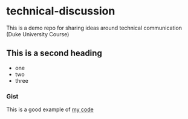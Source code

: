 # technical-discussion
This is a demo repo for sharing ideas around technical communication (Duke University Course)

## This is a second heading

* one 
* two
* three

### Gist

This is a good example of [my code](https://gist.github.com/ADerSchreiber/4022ad679ec0bb7f93f7f599cbab4e13.js)

